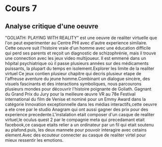 # Cours 7
## Analyse critique d'une oeuvre

"GOLIATH: PLAYING WITH REALITY" est une oeuvre de realiter virtuelle que l'on peut experimenter au Centre PHI avec d'autre experience similaire. Cette oeuvre suit l'histoire vraie d'un homme avec une éducation difficile qui perd ses parents et reçoit un diagnostic de schizophrénie, mais il trouve une connection avec les jeux video multijoueur. Il est emmené dans un hôpital psychiatrique où il passe plusieurs années sur des médicaments puissants, la plupart du temps en isolement.Explorer les limite de la realiter virtuel Ce jeux contien plusieur chapitre qui decris plusieur etape de l'affreuse aventure du jeune homme.Combinant un dialogue sincère, des visuels fascinants et des interactions symboliques, nous parcourons plusieurs mondes pour découvrir l'histoire poignante de Goliath. Gagnant du Grand Prix du Jury pour la meilleure œuvre VR au 78e Festival international du film de Venise et nominé pour un Emmy Award dans la catégorie Innovation exceptionnelle dans les médias interactifs,cette oeuvre a ete cree par le studio Anagram qui ont aussi gagner des prix pour des experience precedente.L'instalation etait composer d'un casque de realiter virtuel,le oculus quest 2 par le compagnie meta qui precedamant etait facebook,ce casque etaits relier a un ordinateur par un fil qui etait soutenu au plafond.puis, les deux mannete pour pouvoir interagire avec cetains element.Avec des ecouteur connecter au casque de realiter virtel pour mieux ressentir les emotions.
